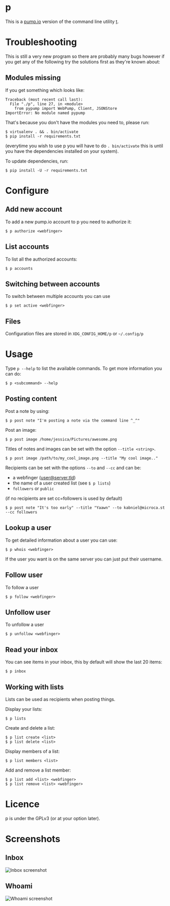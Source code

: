 p
=

This is a [pump.io](http://pump.io) version of the command line utility [t](https://github.com/sferik/t).

Troubleshooting
===============

This is still a very new program so there are probably many bugs however
if you get any of the following try the solutions first as they're known
about:

Modules missing
---------------
If you get something which looks like:
```
Traceback (most recent call last):
  File "./p", line 27, in <module>
    from pypump import WebPump, Client, JSONStore
ImportError: No module named pypump
```

That's because you don't have the modules you need to, please run:
```
$ virtualenv . && . bin/activate
$ pip install -r requirements.txt
```

(everytime you wish to use p you will have to do `. bin/activate` this is until you have
the dependencies installed on your system).

To update dependencies, run:
```
$ pip install -U -r requirements.txt
```


Configure
=========

Add new account
---------------

To add a new pump.io account to p you need to authorize it:
```
$ p authorize <webfinger>
```

List accounts
-------------

To list all the authorized accounts:
```
$ p accounts
```

Switching between accounts
--------------------------

To switch between multiple accounts you can use
```
$ p set active <webfinger>
```

Files
-----
Configuration files are stored in `XDG_CONFIG_HOME/p` or `~/.config/p`

Usage
======

Type `p --help` to list the available commands. To get more information you can do:
```
$ p <subcommand> --help
```

Posting content
---------------

Post a note by using:
```
$ p post note "I'm posting a note via the command line ^_^"
```

Post an image:
```
$ p post image /home/jessica/Pictures/awesome.png
```

Titles of notes and images can be set with the option `--title <string>`.
```
$ p post image /path/to/my_cool_image.png --title "My cool image.."
```

Recipients can be set with the options `--to` and `--cc` and can be:
 * a webfinger (user@server.tld)
 * the name of a user created list (see `$ p lists`)
 * `followers` or `public`

(if no recipients are set cc=followers is used by default)
```
$ p post note "It's too early" --title "Yaawn" --to kabniel@microca.st --cc followers
```

Lookup a user
-------------

To get detailed information about a user you can use:
```
$ p whois <webfinger>
```

If the user you want is on the same server you can just put their username.

Follow user
-----------

To follow a user
```
$ p follow <webfinger>
```

Unfollow user
-------------

To unfollow a user
```
$ p unfollow <webfinger>
```

Read your inbox
---------------

You can see items in your inbox, this by default will show the last 20 items:
```
$ p inbox
```

Working with lists
------------------
Lists can be used as recipients when posting things.

Display your lists:
```
$ p lists
```

Create and delete a list:
```
$ p list create <list>
$ p list delete <list>
```

Display members of a list:
```
$ p list members <list>
```

Add and remove a list member:
```
$ p list add <list> <webfinger>
$ p list remove <list> <webfinger>
```

Licence
=======

p is under the GPLv3 (or at your option later).

Screenshots
===========

Inbox
-----

![Inbox screenshot](https://theperplexingpariah.co.uk/media/p-inbox.png)

Whoami
-------

![Whoami screenshot](https://theperplexingpariah.co.uk/media/p-whoami.png)

